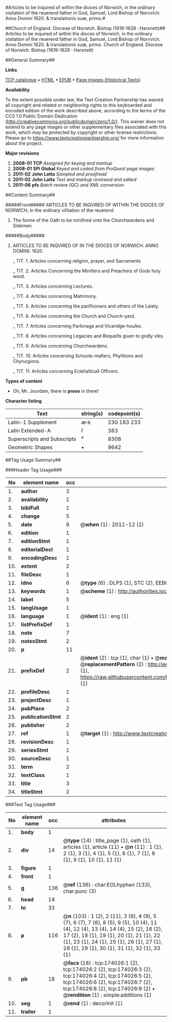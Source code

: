 #Articles to be inquired of within the dioces of Norwich, in the ordinary visitation of the reuerend father in God, Samuel, Lord Bishop of Norvvich. Anno Domini 1620. & translationis suæ, primo.#

##Church of England. Diocese of Norwich. Bishop (1619-1628 : Harsnett)##
Articles to be inquired of within the dioces of Norwich, in the ordinary visitation of the reuerend father in God, Samuel, Lord Bishop of Norvvich. Anno Domini 1620. & translationis suæ, primo.
Church of England. Diocese of Norwich. Bishop (1619-1628 : Harsnett)

##General Summary##

**Links**

[TCP catalogue](http://www.ota.ox.ac.uk/tcp/)  • 
[HTML](http://tei.it.ox.ac.uk/tcp/Texts-HTML/free/B00/B00015.html)  • 
[EPUB](http://tei.it.ox.ac.uk/tcp/Texts-EPUB/free/B00/B00015.epub) • 
[Page images (Historical Texts)](https://historicaltexts.jisc.ac.uk/eebo-52633223e)

**Availability**

To the extent possible under law, the Text Creation Partnership has waived all copyright and related or neighboring rights to this keyboarded and encoded edition of the work described above, according to the terms of the CC0 1.0 Public Domain Dedication (http://creativecommons.org/publicdomain/zero/1.0/). This waiver does not extend to any page images or other supplementary files associated with this work, which may be protected by copyright or other license restrictions. Please go to https://www.textcreationpartnership.org/ for more information about the project.

**Major revisions**

1. __2008-01__ __TCP__ *Assigned for keying and markup*
1. __2008-01__ __SPi Global__ *Keyed and coded from ProQuest page images*
1. __2011-02__ __John Latta__ *Sampled and proofread*
1. __2011-02__ __John Latta__ *Text and markup reviewed and edited*
1. __2011-06__ __pfs__ *Batch review (QC) and XML conversion*

##Content Summary##

#####Front#####
ARTICLES TO BE INQVIRED OF WITHIN THE DIOCES OF NORWICH, in the ordinary viſitation of the reuerend 
1. The forme of the Oath to be miniſtred vnto the Churchwardens and Sidemen.

#####Body#####

1. ARTICLES TO BE INQVIRED OF IN THE DIOCES OF NORWICH. ANNO DOMINI. 1620.

    _ TIT. 1. Articles concerning religion, prayer, and Sacraments

    _ TIT. 2. Articles Concerning the Miniſters and Preachers of Gods holy word.

    _ TIT. 3. Articles concerning Lectures.

    _ TIT. 4. Articles concerning Matrimony.

    _ TIT. 5. Articles concerning the pariſhioners and others of the Laiety.

    _ TIT. 6. Articles concerning the Church and Church-yard.

    _ TIT. 7. Articles concerning Parſonage and Vicaridge-houſes.

    _ TIT. 8. Articles concerning Legacies and Bequeſts giuen to godly vſes.

    _ TIT. 9. Articles concerning Churchwardens.

    _ TIT. 10. Articles concerning Schoole-maſters, Phyſitions and Chyrurgions.

    _ TIT. 11. Articles concerning Ecleſiaſticall Officers.

**Types of content**

  * Oh, Mr. Jourdain, there is **prose** in there!

**Character listing**


|Text|string(s)|codepoint(s)|
|---|---|---|
|Latin-1 Supplement|æ·é|230 183 233|
|Latin Extended-A|ſ|383|
|Superscripts             and Subscripts|⁴|8308|
|Geometric Shapes|▪|9642|

##Tag Usage Summary##

###Header Tag Usage###

|No|element name|occ|attributes|
|---|---|---|---|
|1.|__author__|3||
|2.|__availability__|1||
|3.|__biblFull__|1||
|4.|__change__|5||
|5.|__date__|8| @__when__ (1) : 2011-12 (1)|
|6.|__edition__|1||
|7.|__editionStmt__|1||
|8.|__editorialDecl__|1||
|9.|__encodingDesc__|1||
|10.|__extent__|2||
|11.|__fileDesc__|1||
|12.|__idno__|6| @__type__ (6) : DLPS (1), STC (2), EEBO-CITATION (1), OCLC (1), VID (1)|
|13.|__keywords__|1| @__scheme__ (1) : http://authorities.loc.gov/ (1)|
|14.|__label__|5||
|15.|__langUsage__|1||
|16.|__language__|1| @__ident__ (1) : eng (1)|
|17.|__listPrefixDef__|1||
|18.|__note__|7||
|19.|__notesStmt__|2||
|20.|__p__|11||
|21.|__prefixDef__|2| @__ident__ (2) : tcp (1), char (1)  •  @__matchPattern__ (2) : ([0-9\-]+):([0-9IVX]+) (1), (.+) (1)  •  @__replacementPattern__ (2) : http://eebo.chadwyck.com/downloadtiff?vid=$1&page=$2 (1), https://raw.githubusercontent.com/textcreationpartnership/Texts/master/tcpchars.xml#$1 (1)|
|22.|__profileDesc__|1||
|23.|__projectDesc__|1||
|24.|__pubPlace__|2||
|25.|__publicationStmt__|2||
|26.|__publisher__|2||
|27.|__ref__|1| @__target__ (1) : http://www.textcreationpartnership.org/docs/. (1)|
|28.|__revisionDesc__|1||
|29.|__seriesStmt__|1||
|30.|__sourceDesc__|1||
|31.|__term__|2||
|32.|__textClass__|1||
|33.|__title__|3||
|34.|__titleStmt__|2||


###Text Tag Usage###

|No|element name|occ|attributes|
|---|---|---|---|
|1.|__body__|1||
|2.|__div__|14| @__type__ (14) : title_page (1), oath (1), articles (1), article (11)  •  @__n__ (11) : 1 (1), 2 (1), 3 (1), 4 (1), 5 (1), 6 (1), 7 (1), 8 (1), 9 (1), 10 (1), 11 (1)|
|3.|__figure__|1||
|4.|__front__|1||
|5.|__g__|136| @__ref__ (136) : char:EOLhyphen (133), char:punc (3)|
|6.|__head__|14||
|7.|__hi__|33||
|8.|__p__|116| @__n__ (103) : 1 (2), 2 (11), 3 (9), 4 (9), 5 (7), 6 (7), 7 (6), 8 (5), 9 (5), 10 (4), 11 (4), 12 (4), 13 (4), 14 (4), 15 (2), 16 (2), 17 (2), 18 (1), 19 (1), 20 (1), 21 (1), 22 (1), 23 (1), 24 (1), 25 (1), 26 (1), 27 (1), 28 (1), 29 (1), 30 (1), 31 (1), 32 (1), 33 (1)|
|9.|__pb__|18| @__facs__ (18) : tcp:174026:1 (2), tcp:174026:2 (2), tcp:174026:3 (2), tcp:174026:4 (2), tcp:174026:5 (2), tcp:174026:6 (2), tcp:174026:7 (2), tcp:174026:8 (2), tcp:174026:9 (2)  •  @__rendition__ (1) : simple:additions (1)|
|10.|__seg__|1| @__rend__ (1) : decorInit (1)|
|11.|__trailer__|1||
